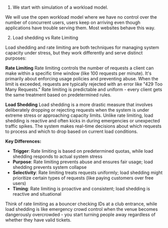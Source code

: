 1. We start with simulation of a workload model.

We will use the open workload model where we have no control over the number of concurrent users, users keep on arriving even though applications have trouble serving them. Most websites behave this way.

2. Load shedding vs Rate Limiting


Load shedding and rate limiting are both techniques for managing system capacity under stress, but they work differently and serve distinct purposes:

**Rate Limiting**
Rate limiting controls the number of requests a client can make within a specific time window (like 100 requests per minute). It's primarily about enforcing usage policies and preventing abuse. When the limit is exceeded, requests are typically rejected with an error like "429 Too Many Requests." Rate limiting is predictable and uniform - every client gets the same treatment based on predetermined rules.

**Load Shedding**
Load shedding is a more drastic measure that involves deliberately dropping or rejecting requests when the system is under extreme stress or approaching capacity limits. Unlike rate limiting, load shedding is reactive and often kicks in during emergencies or unexpected traffic spikes. The system makes real-time decisions about which requests to process and which to drop based on current load conditions.

**Key Differences:**

- **Trigger**: Rate limiting is based on predetermined quotas, while load shedding responds to actual system stress
- **Purpose**: Rate limiting prevents abuse and ensures fair usage; load shedding prevents system collapse
- **Selectivity**: Rate limiting treats requests uniformly; load shedding might prioritize certain types of requests (like paying customers over free users)
- **Timing**: Rate limiting is proactive and consistent; load shedding is reactive and situational

Think of rate limiting as a bouncer checking IDs at a club entrance, while load shedding is like emergency crowd control when the venue becomes dangerously overcrowded - you start turning people away regardless of whether they have valid tickets.
